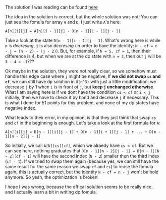 The solution I was reading can be found [here](https://github.com/mostafa-saad/MyCompetitiveProgramming/blob/master/Olympiad/CEOI/official/2016/kangaroo-solution.pdf)

The idea in the solution is correct, but the whole solution was not! You can just see the fomula for array `A` and `D`, I just write `A`'s here:
```
A[n][i][j] = A[n][i - 1][j] - D[n - 1][i - 1][j - 1]
```
 
Take a look at the state `D[n - 1][i - 1][j - 1]`. What's wrong here is while `n` is *decresing*, `j` is also *decresing* 
(in order to have the identity: `N - cf = n - j = (n - 2) - (j - 2)`).
But, for example, if `N = 5, cf = 1`, then their difference is 4, but when we are at the dp state with `n = 3`, then our `j` will be `3 - 4 = -1`???

Ok maybe in the solution, they were not really clear, so we somehow must handle this edge case where `j` might be negative,
If **we did not swap `cs` and `cf`**, we can still have dp solution in `O(n^3)` with just a little modification: we decrease `j` by 1 when `i`
is in front of `j`, but **keep `j` unchanged otherwise**. What I am saying here is if we dont have the condition `cs < cf` or `i < j` initially, then
we have to check it by hand and decrease `j` if necessary. This is what I done for 51 points for this problem,
and none of my dp states have negative index.

What leads to their error, in my opinion, is that they just think that swap `cs` and `cf` in the beginning is enough. 
Let's take a look at the first formula for `A`:
```
A[n][i][j] = D[n - 1][i][j - 1] + D[n - 1][i + 1][j - 1] + ... + D[n - 1][n - 2][j - 1]
```
So initially, we call `A[N][cs][cf]`, which we alraedy have `cs < cf`.
But we can see here, nothing graduates that `D[n - 1][n - 2][j - 1] = D[N - 1][N - 2][cf - 1]` 
will have the second index (`N - 2`) smaller then the third index (`cf - 1`).
If we tried to swap them again (because yes, we can still have the same result for the same reason we swap `cf` and `cs`)
to reuse the fomula again, this is actually correct, but the identity `N - cf = n - j` won't be hold anymore.
So yeah, the optimization is broken!

I hope I was wrong, because the offical solution seems to be really nice, and I actually learn a bit in writing dp fomula.

